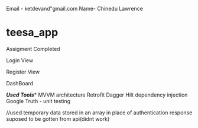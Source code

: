 
Email - ketdevand"gmail.com
Name- Chinedu Lawrence

# teesa_app

Assigment Completed

Login View

Register View

DashBoard

*****Used Tools******
MVVM architecture
Retrofit
Dagger Hilt dependency injection
Google Truth - unit testing


//used temporary data stored in an array in place of authentication response suposed to be gotten from api(didnt work)

